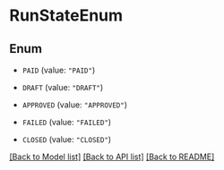 # RunStateEnum

## Enum


* `PAID` (value: `"PAID"`)

* `DRAFT` (value: `"DRAFT"`)

* `APPROVED` (value: `"APPROVED"`)

* `FAILED` (value: `"FAILED"`)

* `CLOSED` (value: `"CLOSED"`)


[[Back to Model list]](../README.md#documentation-for-models) [[Back to API list]](../README.md#documentation-for-api-endpoints) [[Back to README]](../README.md)


